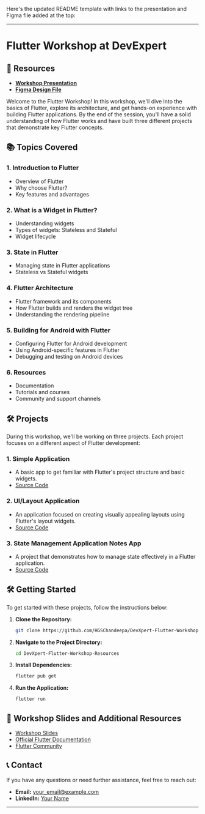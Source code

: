 Here's the updated README template with links to the presentation and Figma file added at the top:

---

# Flutter Workshop at DevExpert

## 📂 Resources

- **[Workshop Presentation](https://drive.google.com/file/d/1cEBK8H08zu4PBt_e1Filc4oBdtRjS3Bh/view?usp=sharing)**
- **[Figma Design File](https://www.figma.com/community/file/1407784385435284638/devxpert-flutter)**

Welcome to the Flutter Workshop! In this workshop, we'll dive into the basics of Flutter, explore its architecture, and get hands-on experience with building Flutter applications. By the end of the session, you'll have a solid understanding of how Flutter works and have built three different projects that demonstrate key Flutter concepts.

## 📚 Topics Covered

### 1. **Introduction to Flutter**
   - Overview of Flutter
   - Why choose Flutter?
   - Key features and advantages

### 2. **What is a Widget in Flutter?**
   - Understanding widgets
   - Types of widgets: Stateless and Stateful
   - Widget lifecycle

### 3. **State in Flutter**
   - Managing state in Flutter applications
   - Stateless vs Stateful widgets


### 4. **Flutter Architecture**
   - Flutter framework and its components
   - How Flutter builds and renders the widget tree
   - Understanding the rendering pipeline

### 5. **Building for Android with Flutter**
   - Configuring Flutter for Android development
   - Using Android-specific features in Flutter
   - Debugging and testing on Android devices

### 6. **Resources**
   - Documentation
   - Tutorials and courses
   - Community and support channels

## 🛠 Projects

During this workshop, we'll be working on three projects. Each project focuses on a different aspect of Flutter development:

### 1. **Simple Application**
   - A basic app to get familiar with Flutter's project structure and basic widgets.
   - [Source Code](https://github.com/HGSChandeepa/DevXpert-Flutter-Workshop-Resources)

### 2. **UI/Layout Application**
   - An application focused on creating visually appealing layouts using Flutter's layout widgets.
   - [Source Code](https://github.com/HGSChandeepa/DevXpert-Flutter-Workshop-Resources)

### 3. **State Management Application Notes App**
   - A project that demonstrates how to manage state effectively in a Flutter application.
   - [Source Code](https://github.com/HGSChandeepa/DevXpert-Flutter-Workshop-Resources)

## 🛠️ Getting Started

To get started with these projects, follow the instructions below:

1. **Clone the Repository:**
   ```bash
   git clone https://github.com/HGSChandeepa/DevXpert-Flutter-Workshop-Resources
   ```

2. **Navigate to the Project Directory:**
   ```bash
   cd DevXpert-Flutter-Workshop-Resources
   ```

3. **Install Dependencies:**
   ```bash
   flutter pub get
   ```

4. **Run the Application:**
   ```bash
   flutter run
   ```

## 📄 Workshop Slides and Additional Resources

- [Workshop Slides](DevXpert-Flutter-Workshop-Resources)
- [Official Flutter Documentation](https://flutter.dev/docs)
- [Flutter Community](https://flutter.dev/community)

## 📞 Contact

If you have any questions or need further assistance, feel free to reach out:

- **Email:** [your_email@example.com](mailto:adomicarts@gmail.com)
- **LinkedIn:** [Your Name](https://www.linkedin.com/in/samin-chandeepa)

---
